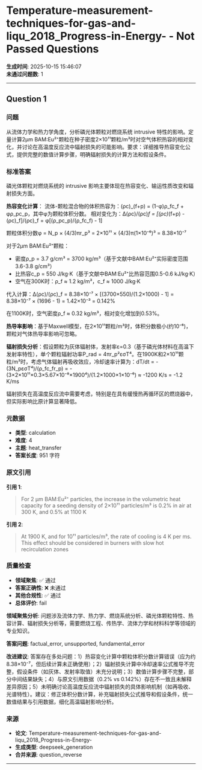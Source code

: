 # Temperature-measurement-techniques-for-gas-and-liqu_2018_Progress-in-Energy- - Not Passed Questions

**生成时间**: 2025-10-15 15:46:07  
**未通过问题数**: 1

---

## Question 1

### 问题

从流体力学和热力学角度，分析磷光体颗粒对燃烧系统 intrusive 特性的影响。定量计算2μm BAM:Eu²⁺颗粒在种子密度2×10¹¹颗粒/m³时对空气体积热容的相对变化，并讨论在高温度反应流中辐射损失的可能影响。要求：详细推导热容变化公式，提供完整的数值计算步骤，明确辐射损失的计算方法和假设条件。

### 标准答案

磷光体颗粒对燃烧系统的 intrusive 影响主要体现在热容变化、输运性质改变和辐射损失方面。

**热容变化计算**：
流体-颗粒混合物的体积热容为：(ρc)_(f+p) = (1-φ)ρ_fc_f + φρ_pc_p，其中φ为颗粒体积分数。
相对变化为：Δ(ρc)/(ρc)_f = [(ρc)_(f+p) - (ρc)_f]/(ρc)_f = φ[(ρ_pc_p)/(ρ_fc_f) - 1]

颗粒体积分数φ = N_p × (4/3)πr_p³ = 2×10¹¹ × (4/3)π(1×10⁻⁶)³ = 8.38×10⁻⁷

对于2μm BAM:Eu²⁺颗粒：
- 密度ρ_p = 3.7 g/cm³ = 3700 kg/m³（基于文献中BAM:Eu²⁺实际密度范围3.6-3.8 g/cm³）
- 比热容c_p = 550 J/kg·K（基于文献中BAM:Eu²⁺比热容范围0.5-0.6 kJ/kg·K）
- 空气在300K时：ρ_f ≈ 1.2 kg/m³，c_f ≈ 1000 J/kg·K

代入计算：Δ(ρc)/(ρc)_f = 8.38×10⁻⁷ × [(3700×550)/(1.2×1000) - 1] = 8.38×10⁻⁷ × (1696 - 1) = 1.42×10⁻³ = 0.142%

在1100K时，空气密度ρ_f ≈ 0.32 kg/m³，相对变化增加到0.53%。

**热导率影响**：基于Maxwell模型，在2×10¹¹颗粒/m³时，体积分数极小(约10⁻⁶)，颗粒对气体热导率影响可忽略。

**辐射损失分析**：假设颗粒为灰体辐射体，发射率ε=0.3（基于磷光体材料在高温下发射率特性），单个颗粒辐射功率P_rad = 4πr_p²εσT⁴。在1900K和2×10¹¹颗粒/m³时，考虑气体辐射再吸收效应，冷却速率计算为：dT/dt = - (3N_pεσT⁴)/(ρ_fc_fr_p) = - (3×2×10¹¹×0.3×5.67×10⁻⁸×1900⁴)/(1.2×1000×1×10⁻⁶) ≈ -1200 K/s = -1.2 K/ms

辐射损失在高温度反应流中需要考虑，特别是在具有缓慢热再循环区的燃烧器中，但实际影响比原计算显著降低。

### 元数据

- **类型**: calculation
- **难度**: 4
- **主题**: heat_transfer
- **答案长度**: 951 字符

### 原文引用

**引用 1**:
> For 2 μm BAM:Eu²⁺ particles, the increase in the volumetric heat capacity for a seeding density of 2×10¹¹ particles/m³ is 0.2% in air at 300 K, and 0.5% at 1100 K

**引用 2**:
> At 1900 K, and for 10¹¹ particles/m³, the rate of cooling is 4 K per ms. This effect should be considered in burners with slow hot recirculation zones

### 质量检查

- **领域聚焦**: ✅ 通过
- **答案正确性**: ❌ 未通过
- **其他合规性**: ✅ 通过
- **总体评价**: fail

**领域聚焦分析**: 问题涉及流体力学、热力学、燃烧系统分析、磷光体颗粒特性、热容计算、辐射损失分析等，需要燃烧工程、传热学、流体力学和材料科学等领域的专业知识。

**答案问题**: factual_error, unsupported, fundamental_error

**改进建议**: 答案存在多处问题：1）热容变化计算中颗粒体积分数计算错误（应为约8.38×10⁻⁷，但后续计算未正确使用）；2）辐射损失计算中冷却速率公式推导不完整，假设条件（如灰体、发射率取值）未充分说明；3）数值计算步骤不完整，部分中间结果缺失；4）与原文引用数据（0.2% vs 0.142%）存在不一致且未解释差异原因；5）未明确讨论高温度反应流中辐射损失的具体影响机制（如再吸收、光谱特性）。建议：修正体积分数计算，补充辐射损失公式推导和假设条件，统一数值结果与引用数据，细化高温辐射影响分析。

### 来源

- **论文**: Temperature-measurement-techniques-for-gas-and-liqu_2018_Progress-in-Energy-
- **生成类型**: deepseek_generation
- **合并来源**: question_reverse

---

